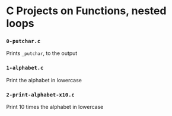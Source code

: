 # C Projects on Functions, nested loops

### `0-putchar.c`
Prints `_putchar`, to the output

### `1-alphabet.c`
Print the alphabet in lowercase

### `2-print-alphabet-x10.c`
Print 10 times the alphabet in lowercase

### 

